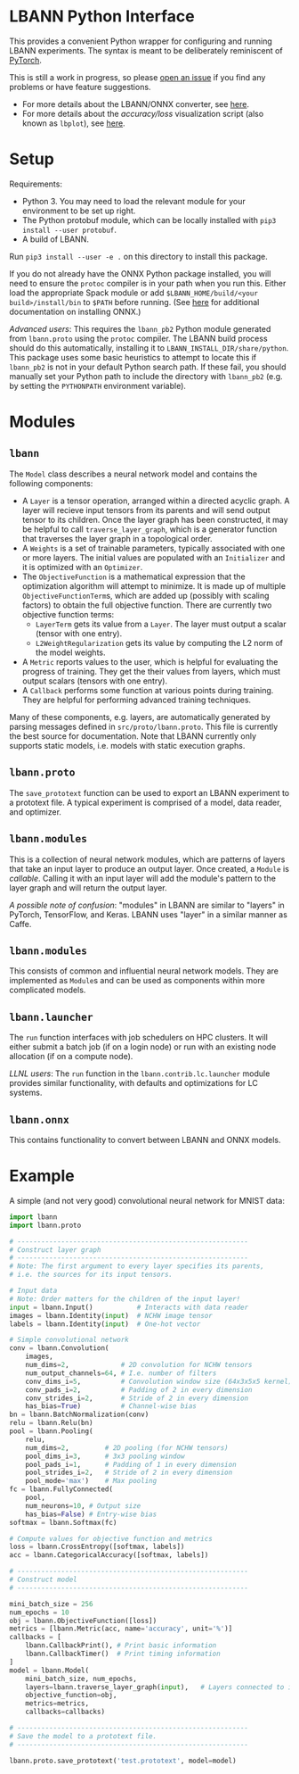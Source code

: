 # LBANN Python Interface

This provides a convenient Python wrapper for configuring and running
LBANN experiments. The syntax is meant to be deliberately reminiscent
of [PyTorch](https://pytorch.org/).

This is still a work in progress, so please [open an
issue](https://github.com/LLNL/lbann/issues/new) if you find any
problems or have feature suggestions.

* For more details about the LBANN/ONNX converter,
see [here](docs/onnx/README.md).
* For more details about the *accuracy/loss* visualization script
(also known as `lbplot`), see [here](docs/plot/README.md).

# Setup

Requirements:
* Python 3. You may need to load the relevant module for your
  environment to be set up right.
* The Python protobuf module, which can be locally installed with
  `pip3 install --user protobuf`.
* A build of LBANN.

Run `pip3 install --user -e .` on this directory to install this
package.

If you do not already have the ONNX Python package installed, you will
need to ensure the `protoc` compiler is in your path when you run
this. Either load the appropriate Spack module or add
`$LBANN_HOME/build/<your build>/install/bin` to `$PATH` before
running. (See [here](https://github.com/onnx/onnx#source) for
additional documentation on installing ONNX.)

_Advanced users_: This requires the `lbann_pb2` Python module
generated from `lbann.proto` using the `protoc` compiler. The LBANN
build process should do this automatically, installing it to
`LBANN_INSTALL_DIR/share/python`.  This package uses some basic
heuristics to attempt to locate this if `lbann_pb2` is not in your
default Python search path. If these fail, you should manually set
your Python path to include the directory with `lbann_pb2` (e.g. by
setting the `PYTHONPATH` environment variable).

# Modules

## `lbann`

The `Model` class describes a neural network model and contains the
following components:

* A `Layer` is a tensor operation, arranged within a directed acyclic
  graph. A layer will recieve input tensors from its parents and will
  send output tensor to its children. Once the layer graph has been
  constructed, it may be helpful to call `traverse_layer_graph`, which
  is a generator function that traverses the layer graph in a
  topological order.
* A `Weights` is a set of trainable parameters, typically associated
  with one or more layers. The initial values are populated with an
  `Initializer` and it is optimized with an `Optimizer`.
* The `ObjectiveFunction` is a mathematical expression that the
  optimization algorithm will attempt to minimize. It is made up of
  multiple `ObjectiveFunctionTerm`s, which are added up (possibly with
  scaling factors) to obtain the full objective function. There are
  currently two objective function terms:
    - `LayerTerm` gets its value from a `Layer`. The layer must output
      a scalar (tensor with one entry).
    - `L2WeightRegularization` gets its value by computing the L2 norm
      of the model weights.
* A `Metric` reports values to the user, which is helpful for
  evaluating the progress of training. They get the their values from
  layers, which must output scalars (tensors with one entry).
* A `Callback` performs some function at various points during
  training. They are helpful for performing advanced training
  techniques.

Many of these components, e.g. layers, are automatically generated by
parsing messages defined in `src/proto/lbann.proto`. This file is
currently the best source for documentation. Note that LBANN currently
only supports static models, i.e. models with static execution graphs.

## `lbann.proto`

The `save_prototext` function can be used to export an LBANN
experiment to a prototext file. A typical experiment is comprised of a
model, data reader, and optimizer.

## `lbann.modules`

This is a collection of neural network modules, which are patterns of
layers that take an input layer to produce an output layer. Once
created, a `Module` is _callable_. Calling it with an input layer will
add the module's pattern to the layer graph and will return the output
layer.

_A possible note of confusion_: "modules" in LBANN are similar to
"layers" in PyTorch, TensorFlow, and Keras. LBANN uses "layer" in a
similar manner as Caffe.

## `lbann.modules`

This consists of common and influential neural network models. They
are implemented as `Module`s and can be used as components within more
complicated models.

## `lbann.launcher`

The `run` function interfaces with job schedulers on HPC clusters. It
will either submit a batch job (if on a login node) or run with an
existing node allocation (if on a compute node).

_LLNL users_: The `run` function in the
`lbann.contrib.lc.launcher` module provides similar functionality,
with defaults and optimizations for LC systems.

## `lbann.onnx`

This contains functionality to convert between LBANN and ONNX models.

# Example

A simple (and not very good) convolutional neural network for MNIST
data:

```py
import lbann
import lbann.proto

# ----------------------------------------------------------
# Construct layer graph
# ----------------------------------------------------------
# Note: The first argument to every layer specifies its parents,
# i.e. the sources for its input tensors.

# Input data
# Note: Order matters for the children of the input layer!
input = lbann.Input()           # Interacts with data reader
images = lbann.Identity(input)  # NCHW image tensor
labels = lbann.Identity(input)  # One-hot vector

# Simple convolutional network
conv = lbann.Convolution(
    images,
    num_dims=2,             # 2D convolution for NCHW tensors
    num_output_channels=64, # I.e. number of filters
    conv_dims_i=5,          # Convolution window size (64x3x5x5 kernel)
    conv_pads_i=2,          # Padding of 2 in every dimension
    conv_strides_i=2,       # Stride of 2 in every dimension
    has_bias=True)          # Channel-wise bias
bn = lbann.BatchNormalization(conv)
relu = lbann.Relu(bn)
pool = lbann.Pooling(
    relu,
    num_dims=2,         # 2D pooling (for NCHW tensors)
    pool_dims_i=3,      # 3x3 pooling window
    pool_pads_i=1,      # Padding of 1 in every dimension
    pool_strides_i=2,   # Stride of 2 in every dimension
    pool_mode='max')    # Max pooling
fc = lbann.FullyConnected(
    pool,
    num_neurons=10, # Output size
    has_bias=False) # Entry-wise bias
softmax = lbann.Softmax(fc)

# Compute values for objective function and metrics
loss = lbann.CrossEntropy([softmax, labels])
acc = lbann.CategoricalAccuracy([softmax, labels])

# ----------------------------------------------------------
# Construct model
# ----------------------------------------------------------

mini_batch_size = 256
num_epochs = 10
obj = lbann.ObjectiveFunction([loss])
metrics = [lbann.Metric(acc, name='accuracy', unit='%')]
callbacks = [
    lbann.CallbackPrint(), # Print basic information
    lbann.CallbackTimer()  # Print timing information
]
model = lbann.Model(
    mini_batch_size, num_epochs,
    layers=lbann.traverse_layer_graph(input),   # Layers connected to input
    objective_function=obj,
    metrics=metrics,
    callbacks=callbacks)

# ----------------------------------------------------------
# Save the model to a prototext file.
# ----------------------------------------------------------

lbann.proto.save_prototext('test.prototext', model=model)

```
